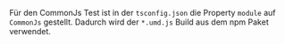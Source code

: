 Für den CommonJs Test ist in der `tsconfig.json` die Property `module` auf `CommonJs` gestellt. Dadurch wird der `*.umd.js` Build aus dem npm Paket verwendet.